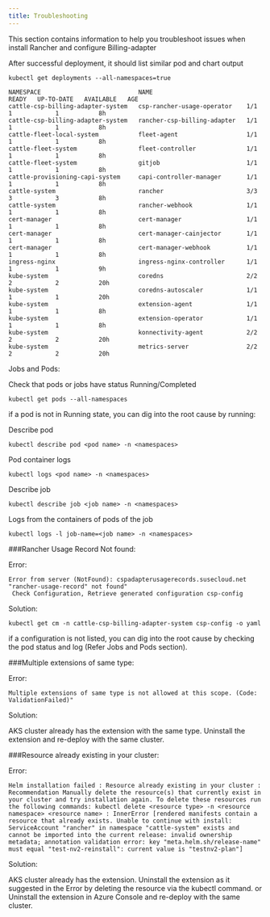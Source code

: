 ```yaml
---
title: Troubleshooting
---
```


This section contains information to help you troubleshoot issues when install Rancher and configure Billing-adapter

After successful deployment, it should list similar pod and chart output 

```
kubectl get deployments --all-namespaces=true
```

```
NAMESPACE                           NAME                          READY   UP-TO-DATE   AVAILABLE   AGE
cattle-csp-billing-adapter-system   csp-rancher-usage-operator    1/1     1            1           8h
cattle-csp-billing-adapter-system   rancher-csp-billing-adapter   1/1     1            1           8h
cattle-fleet-local-system           fleet-agent                   1/1     1            1           8h
cattle-fleet-system                 fleet-controller              1/1     1            1           8h
cattle-fleet-system                 gitjob                        1/1     1            1           8h
cattle-provisioning-capi-system     capi-controller-manager       1/1     1            1           8h
cattle-system                       rancher                       3/3     3            3           8h
cattle-system                       rancher-webhook               1/1     1            1           8h
cert-manager                        cert-manager                  1/1     1            1           8h
cert-manager                        cert-manager-cainjector       1/1     1            1           8h
cert-manager                        cert-manager-webhook          1/1     1            1           8h
ingress-nginx                       ingress-nginx-controller      1/1     1            1           9h
kube-system                         coredns                       2/2     2            2           20h
kube-system                         coredns-autoscaler            1/1     1            1           20h
kube-system                         extension-agent               1/1     1            1           8h
kube-system                         extension-operator            1/1     1            1           8h
kube-system                         konnectivity-agent            2/2     2            2           20h
kube-system                         metrics-server                2/2     2            2           20h
```


Jobs and Pods:

Check that pods or jobs have status Running/Completed


```
kubectl get pods --all-namespaces
```


if a pod is not in Running state, you can dig into the root cause by running:
      
Describe pod


```
kubectl describe pod <pod name> -n <namespaces>
```

Pod container logs


```
kubectl logs <pod name> -n <namespaces>
```

Describe job


```
kubectl describe job <job name> -n <namespaces>
```

Logs from the containers of pods of the job

```
kubectl logs -l job-name=<job name> -n <namespaces>
```


###Rancher Usage Record Not found: 

Error:

```
Error from server (NotFound): cspadapterusagerecords.susecloud.net "rancher-usage-record" not found"
 Check Configuration, Retrieve generated configuration csp-config
```
    

Solution:

```
kubectl get cm -n cattle-csp-billing-adapter-system csp-config -o yaml
```

if a configuration is not listed, you can dig into the root cause by checking the pod status and log (Refer Jobs and Pods section).


###Multiple extensions of same type: 

Error:

```
Multiple extensions of same type is not allowed at this scope. (Code: ValidationFailed)"
```

Solution:

AKS cluster already has the extension with the same type. Uninstall the extension and re-deploy with the same cluster.

###Resource already existing in your cluster: 

Error:

```
Helm installation failed : Resource already existing in your cluster : Recommendation Manually delete the resource(s) that currently exist in your cluster and try installation again. To delete these resources run the following commands: kubectl delete <resource type> -n <resource namespace> <resource name> : InnerError [rendered manifests contain a resource that already exists. Unable to continue with install: ServiceAccount "rancher" in namespace "cattle-system" exists and cannot be imported into the current release: invalid ownership metadata; annotation validation error: key "meta.helm.sh/release-name" must equal "test-nv2-reinstall": current value is "testnv2-plan"]
```

Solution:

AKS cluster already has the extension. Uninstall the extension as it suggested in the Error by deleting the resource via the kubectl command. or Uninstall the extension in Azure Console and re-deploy with the same cluster.